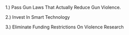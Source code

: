 1.) Pass Gun Laws That Actually Reduce Gun Violence.

2.) Invest In Smart Technology

3.) Eliminate Funding Restrictions On Violence Research
